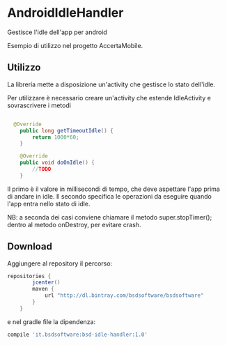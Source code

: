 # AndroidIdleHandler
Gestisce l'idle dell'app per android

Esempio di utilizzo nel progetto AccertaMobile.

Utilizzo
-----
La libreria mette a disposizione un'activity che gestisce lo stato dell'idle.

Per utilizzare è necessario creare un'activity che estende IdleActivity e sovrascrivere i metodi 
```java

  @Override
    public long getTimeoutIdle() {
        return 1000*60;
    }

    @Override
    public void doOnIdle() {
        //TODO
    }
```
Il primo è il valore in millisecondi di tempo, che deve aspettare l'app prima di andare in idle.
Il secondo specifica le operazioni da eseguire quando l'app entra nello stato di idle.

NB: a seconda dei casi conviene chiamare il metodo super.stopTimer(); dentro al metodo onDestroy, per evitare crash.


Download
--------

Aggiungere al repository il percorso:
```groovy
repositories {
        jcenter()
        maven {
            url "http://dl.bintray.com/bsdsoftware/bsdsoftware"
        }
    }
```
e nel gradle file la dipendenza:
```groovy
compile 'it.bsdsoftware:bsd-idle-handler:1.0'
```
